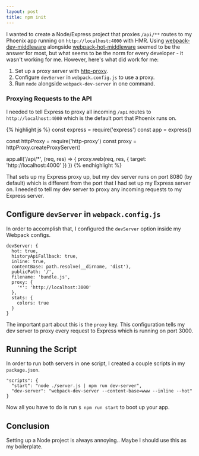 ```yaml
---
layout: post
title: npm init
---
```


I wanted to create a Node/Express project that proxies `/api/**` routes to my Phoenix app
running on `http://localhost:4000` with HMR. Using [webpack-dev-middleware](https://github.com/webpack/webpack-dev-middleware) alongside [webpack-hot-middleware](https://github.com/glenjamin/webpack-hot-middleware) seemed to be the answer for most, but what seems to be the norm for every developer - it wasn't working for me. However, here's what did work for me:

1. Set up a proxy server with [http-proxy](https://github.com/nodejitsu/node-http-proxy).
2. Configure `devServer` in `webpack.config.js` to use a proxy.
3. Run `node` alongside `webpack-dev-server` in one command.

### Proxying Requests to the API
I needed to tell Express to proxy all incoming `/api` routes to `http://localhost:4000`
which is the default port that Phoenix runs on.


{% highlight js %}
const express = require('express')
const app = express()

const httpProxy = require('http-proxy')
const proxy = httpProxy.createProxyServer()

app.all('/api/*', (req, res) => {
  proxy.web(req, res, {
    target: 'http://localhost:4000'
  })
})
{% endhighlight %}

That sets up my Express proxy up, but my dev server runs on port 8080 (by default)
which is different from the port that I had set up my Express server on. I needed to
tell my dev server to proxy any incoming requests to my Express server.

## Configure `devServer` in `webpack.config.js`
In order to accomplish that, I configured the `devServer` option inside my Webpack configs.

```
devServer: {
  hot: true,
  historyApiFallback: true,
  inline: true,
  contentBase: path.resolve(__dirname, 'dist'),
  publicPath: '/',
  filename: 'bundle.js',
  proxy: {
    '*': 'http://localhost:3000'
  },
  stats: {
    colors: true
  }
}
```

The important part about this is the `proxy` key. This configuration tells my dev server
to proxy every request to Express which is running on port 3000.

## Running the Script
In order to run both servers in one script, I created a couple scripts in my `package.json`.

```
"scripts": {
  "start": "node ./server.js | npm run dev-server",
  "dev-server": "webpack-dev-server --content-base=www --inline --hot"
}
```

Now all you have to do is run `$ npm run start` to boot up your app.


## Conclusion
Setting up a Node project is always annoying.. Maybe I should use this as my
boilerplate.
